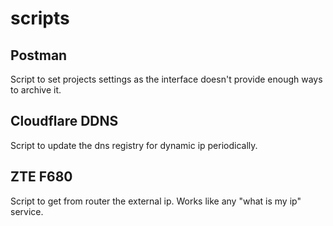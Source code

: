 # scripts

## Postman

Script to set projects settings as the interface doesn't provide enough ways to archive it.

## Cloudflare DDNS

Script to update the dns registry for dynamic ip periodically.

## ZTE F680

Script to get from router the external ip. Works like any "what is my ip" service.
